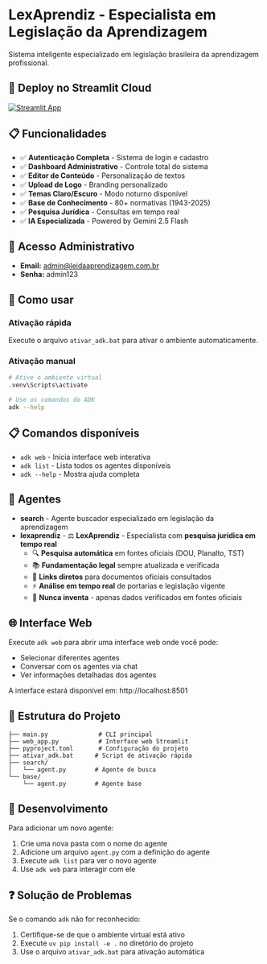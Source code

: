 # LexAprendiz - Especialista em Legislação da Aprendizagem

Sistema inteligente especializado em legislação brasileira da aprendizagem profissional.

## 🚀 Deploy no Streamlit Cloud

[![Streamlit App](https://static.streamlit.io/badges/streamlit_badge_black_white.svg)](https://lexaprendiz.streamlit.app)

## 📋 Funcionalidades

- ✅ **Autenticação Completa** - Sistema de login e cadastro
- ✅ **Dashboard Administrativo** - Controle total do sistema
- ✅ **Editor de Conteúdo** - Personalização de textos
- ✅ **Upload de Logo** - Branding personalizado
- ✅ **Temas Claro/Escuro** - Modo noturno disponível
- ✅ **Base de Conhecimento** - 80+ normativas (1943-2025)
- ✅ **Pesquisa Jurídica** - Consultas em tempo real
- ✅ **IA Especializada** - Powered by Gemini 2.5 Flash

## 👑 Acesso Administrativo

- **Email:** admin@leidaaprendizagem.com.br
- **Senha:** admin123

## 🚀 Como usar

### Ativação rápida
Execute o arquivo `ativar_adk.bat` para ativar o ambiente automaticamente.

### Ativação manual
```bash
# Ative o ambiente virtual
.venv\Scripts\activate

# Use os comandos do ADK
adk --help
```

## 📋 Comandos disponíveis

- `adk web` - Inicia interface web interativa
- `adk list` - Lista todos os agentes disponíveis
- `adk --help` - Mostra ajuda completa

## 🤖 Agentes

- **search** - Agente buscador especializado em legislação da aprendizagem
- **lexaprendiz** - ⚖️ **LexAprendiz** - Especialista com **pesquisa jurídica em tempo real**
  - 🔍 **Pesquisa automática** em fontes oficiais (DOU, Planalto, TST)
  - 📚 **Fundamentação legal** sempre atualizada e verificada
  - 🔗 **Links diretos** para documentos oficiais consultados
  - ⚡ **Análise em tempo real** de portarias e legislação vigente
  - 🚫 **Nunca inventa** - apenas dados verificados em fontes oficiais

## 🌐 Interface Web

Execute `adk web` para abrir uma interface web onde você pode:
- Selecionar diferentes agentes
- Conversar com os agentes via chat
- Ver informações detalhadas dos agentes

A interface estará disponível em: http://localhost:8501

## 📁 Estrutura do Projeto

```
├── main.py              # CLI principal
├── web_app.py           # Interface web Streamlit
├── pyproject.toml       # Configuração do projeto
├── ativar_adk.bat      # Script de ativação rápida
├── search/
│   └── agent.py        # Agente de busca
└── base/
    └── agent.py        # Agente base
```

## 🔧 Desenvolvimento

Para adicionar um novo agente:
1. Crie uma nova pasta com o nome do agente
2. Adicione um arquivo `agent.py` com a definição do agente
3. Execute `adk list` para ver o novo agente
4. Use `adk web` para interagir com ele

## ❓ Solução de Problemas

Se o comando `adk` não for reconhecido:
1. Certifique-se de que o ambiente virtual está ativo
2. Execute `uv pip install -e .` no diretório do projeto
3. Use o arquivo `ativar_adk.bat` para ativação automática
